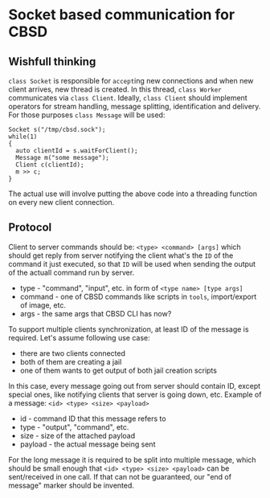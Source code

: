 # Socket based communication for CBSD

## Wishfull thinking

`class Socket` is responsible for `accept`ing new connections and when new client arrives, new thread is created. In this thread, `class Worker` communicates via `class Client`. Ideally, `class Client` should implement operators for stream handling, message splitting, identification and delivery. For those purposes `class Message` will be used:
```
Socket s("/tmp/cbsd.sock");
while(1)
{
  auto clientId = s.waitForClient();
  Message m("some message");
  Client c(clientId);
  m >> c;
}
```

The actual use will involve putting the above code into a threading function on every new client connection.

## Protocol

Client to server commands should be: `<type> <command> [args]` which should get reply from server notifying the client what's the `ID` of the command it just executed, so that `ID` will be used when sending the output of the actuall command run by server.
* type - "command", "input", etc. in form of `<type name> [type args]`
* command - one of CBSD commands like scripts in `tools`, import/export of image, etc.
* args - the same args that CBSD CLI has now?

To support multiple clients synchronization, at least ID of the message is required. Let's assume following use case:
* there are two clients connected
* both of them are creating a jail
* one of them wants to get output of both jail creation scripts

In this case, every message going out from server should contain ID, except special ones, like notifying clients that server is going down, etc. Example of a message:
`<id> <type> <size> <payload>`

* id - command ID that this message refers to
* type - "output", "command", etc.
* size - size of the attached payload
* payload - the actual message being sent

For the long message it is required to be split into multiple message, which should be small enough that `<id> <type> <size> <payload>` can be sent/received in one call. If that can not be guaranteed, our "end of message" marker should be invented.
